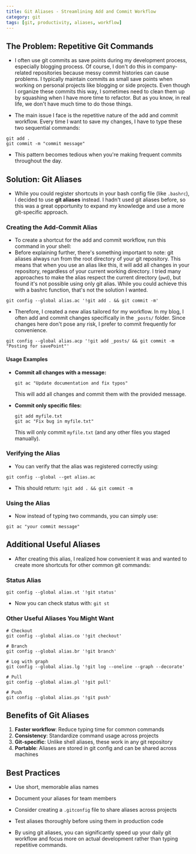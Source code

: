 ```yaml
---
title: Git Aliases - Streamlining Add and Commit Workflow
category: git
tags: [git, productivity, aliases, workflow]
---
```


## The Problem: Repetitive Git Commands

- I often use git commits as save points during my development process, especially blogging process. Of course, I don't do this in company-related repositories because messy commit histories can cause problems. I typically maintain commits as small save points when working on personal projects like blogging or side projects. Even though I organize these commits this way, I sometimes need to clean them up by squashing when I have more time to refactor. But as you know, in real life, we don't have much time to do those things.

- The main issue I face is the repetitive nature of the add and commit workflow. Every time I want to save my changes, I have to type these two sequential commands:

```shell
git add .
git commit -m "commit message"
```

- This pattern becomes tedious when you're making frequent commits throughout the day.

## Solution: Git Aliases

- While you could register shortcuts in your bash config file (like `.bashrc`), I decided to use **git aliases** instead. I hadn't used git aliases before, so this was a great opportunity to expand my knowledge and use a more git-specific approach.

### Creating the Add-Commit Alias

- To create a shortcut for the add and commit workflow, run this command in your shell:
- Before explaining further, there's something important to note: git aliases always run from the root directory of your git repository. This means that when you use an alias like this, it will add all changes in your repository, regardless of your current working directory. I tried many approaches to make the alias respect the current directory (`pwd`), but found it's not possible using only git alias. While you could achieve this with a bashrc function, that's not the solution I wanted.

```shell
git config --global alias.ac '!git add . && git commit -m'
```

- Therefore, I created a new alias tailored for my workflow. In my blog, I often add and commit changes specifically in the `_posts/` folder. Since changes here don't pose any risk, I prefer to commit frequently for convenience.

```shell
git config --global alias.acp '!git add _posts/ && git commit -m "Posting for savePoint"'
```

#### Usage Examples

- **Commit all changes with a message:**
  ```shell
  git ac "Update documentation and fix typos"
  ```
  This will add all changes and commit them with the provided message.

- **Commit only specific files:**
  ```shell
  git add myfile.txt
  git ac "Fix bug in myfile.txt"
  ```
  This will only commit `myfile.txt` (and any other files you staged manually).

### Verifying the Alias

- You can verify that the alias was registered correctly using:

```shell
git config --global --get alias.ac
```

- This should return: `!git add . && git commit -m`

### Using the Alias

- Now instead of typing two commands, you can simply use:

```shell
git ac "your commit message"
```

## Additional Useful Aliases

- After creating this alias, I realized how convenient it was and wanted to create more shortcuts for other common git commands:

### Status Alias

```shell
git config --global alias.st '!git status'
```

- Now you can check status with: `git st`

### Other Useful Aliases You Might Want

```shell
# Checkout
git config --global alias.co '!git checkout'

# Branch
git config --global alias.br '!git branch'

# Log with graph
git config --global alias.lg '!git log --oneline --graph --decorate'

# Pull
git config --global alias.pl '!git pull'

# Push
git config --global alias.ps '!git push'
```

## Benefits of Git Aliases

1. **Faster workflow**: Reduce typing time for common commands
1. **Consistency**: Standardize command usage across projects
1. **Git-specific**: Unlike shell aliases, these work in any git repository
1. **Portable**: Aliases are stored in git config and can be shared across machines

## Best Practices

- Use short, memorable alias names
- Document your aliases for team members
- Consider creating a `.gitconfig` file to share aliases across projects
- Test aliases thoroughly before using them in production code

- By using git aliases, you can significantly speed up your daily git workflow and focus more on actual development rather than typing repetitive commands.







